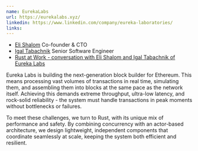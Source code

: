 ```yaml
---
name: EurekaLabs
url: https://eurekalabs.xyz/
linkedin: https://www.linkedin.com/company/eureka-laboratories/
links:
---
```


* [Eli Shalom](https://www.linkedin.com/in/elishalom/) Co-founder & CTO
* [Igal Tabachnik](https://www.linkedin.com/in/igaltabachnik/) Senior Software Engineer
* [Rust at Work - conversation with Eli Shalom and Igal Tabachnik of Eureka Labs](https://rust.code-maven.com/rust-at-work-eureka-labs)


Eureka Labs is building the next-generation block builder for Ethereum. This means processing vast volumes of transactions in real time, simulating them, and assembling them into blocks at the same pace as the network itself. Achieving this demands extreme throughput, ultra-low latency, and rock-solid reliability - the system must handle transactions in peak moments without bottlenecks or failures.

To meet these challenges, we turn to Rust, with its unique mix of performance and safety. By combining concurrency with an actor-based architecture, we design lightweight, independent components that coordinate seamlessly at scale, keeping the system both efficient and resilient.



